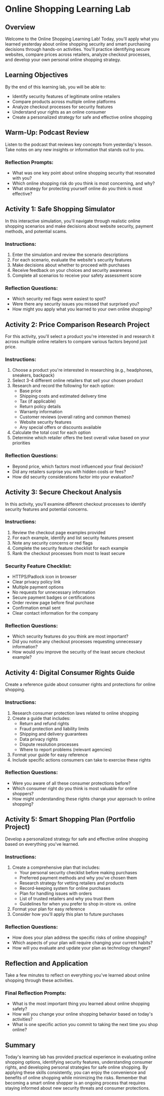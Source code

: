 # Online Shopping Learning Lab

## Overview

Welcome to the Online Shopping Learning Lab! Today, you'll apply what you learned yesterday about online shopping security and smart purchasing decisions through hands-on activities. You'll practice identifying secure websites, compare prices across retailers, analyze checkout processes, and develop your own personal online shopping strategy.

## Learning Objectives

By the end of this learning lab, you will be able to:
- Identify security features of legitimate online retailers
- Compare products across multiple online platforms
- Analyze checkout processes for security features
- Understand your rights as an online consumer
- Create a personalized strategy for safe and effective online shopping

## Warm-Up: Podcast Review

Listen to the podcast that reviews key concepts from yesterday's lesson. Take notes on any new insights or information that stands out to you.

### Reflection Prompts:
- What was one key point about online shopping security that resonated with you?
- Which online shopping risk do you think is most concerning, and why?
- What strategy for protecting yourself online do you think is most effective?

## Activity 1: Safe Shopping Simulator

In this interactive simulation, you'll navigate through realistic online shopping scenarios and make decisions about website security, payment methods, and potential scams.

### Instructions:
1. Enter the simulation and review the scenario descriptions
2. For each scenario, evaluate the website's security features
3. Make decisions about whether to proceed with purchases
4. Receive feedback on your choices and security awareness
5. Complete all scenarios to receive your safety assessment score

### Reflection Questions:
- Which security red flags were easiest to spot?
- Were there any security issues you missed that surprised you?
- How might you apply what you learned to your own online shopping?

## Activity 2: Price Comparison Research Project

For this activity, you'll select a product you're interested in and research it across multiple online retailers to compare various factors beyond just price.

### Instructions:
1. Choose a product you're interested in researching (e.g., headphones, sneakers, backpack)
2. Select 3-4 different online retailers that sell your chosen product
3. Research and record the following for each option:
   - Base price
   - Shipping costs and estimated delivery time
   - Tax (if applicable)
   - Return policy details
   - Warranty information
   - Customer reviews (overall rating and common themes)
   - Website security features
   - Any special offers or discounts available
4. Calculate the total cost for each option
5. Determine which retailer offers the best overall value based on your priorities

### Reflection Questions:
- Beyond price, which factors most influenced your final decision?
- Did any retailers surprise you with hidden costs or fees?
- How did security considerations factor into your evaluation?

## Activity 3: Secure Checkout Analysis

In this activity, you'll examine different checkout processes to identify security features and potential concerns.

### Instructions:
1. Review the checkout page examples provided
2. For each example, identify and list security features present
3. Note any security concerns or red flags
4. Complete the security feature checklist for each example
5. Rank the checkout processes from most to least secure

### Security Feature Checklist:
- HTTPS/Padlock icon in browser
- Clear privacy policy link
- Multiple payment options
- No requests for unnecessary information
- Secure payment badges or certifications
- Order review page before final purchase
- Confirmation email sent
- Clear contact information for the company

### Reflection Questions:
- Which security features do you think are most important?
- Did you notice any checkout processes requesting unnecessary information?
- How would you improve the security of the least secure checkout example?

## Activity 4: Digital Consumer Rights Guide

Create a reference guide about consumer rights and protections for online shopping.

### Instructions:
1. Research consumer protection laws related to online shopping
2. Create a guide that includes:
   - Return and refund rights
   - Fraud protection and liability limits
   - Shipping and delivery guarantees
   - Data privacy rights
   - Dispute resolution processes
   - Where to report problems (relevant agencies)
3. Format your guide for easy reference
4. Include specific actions consumers can take to exercise these rights

### Reflection Questions:
- Were you aware of all these consumer protections before?
- Which consumer right do you think is most valuable for online shoppers?
- How might understanding these rights change your approach to online shopping?

## Activity 5: Smart Shopping Plan (Portfolio Project)

Develop a personalized strategy for safe and effective online shopping based on everything you've learned.

### Instructions:
1. Create a comprehensive plan that includes:
   - Your personal security checklist before making purchases
   - Preferred payment methods and why you've chosen them
   - Research strategy for vetting retailers and products
   - Record-keeping system for online purchases
   - Plan for handling issues with orders
   - List of trusted retailers and why you trust them
   - Guidelines for when you prefer to shop in-store vs. online
2. Format your plan for easy reference
3. Consider how you'll apply this plan to future purchases

### Reflection Questions:
- How does your plan address the specific risks of online shopping?
- Which aspects of your plan will require changing your current habits?
- How will you evaluate and update your plan as technology changes?

## Reflection and Application

Take a few minutes to reflect on everything you've learned about online shopping through these activities.

### Final Reflection Prompts:
- What is the most important thing you learned about online shopping safety?
- How will you change your online shopping behavior based on today's activities?
- What is one specific action you commit to taking the next time you shop online?

## Summary

Today's learning lab has provided practical experience in evaluating online shopping options, identifying security features, understanding consumer rights, and developing personal strategies for safe online shopping. By applying these skills consistently, you can enjoy the convenience and benefits of online shopping while minimizing the risks. Remember that becoming a smart online shopper is an ongoing process that requires staying informed about new security threats and consumer protections.